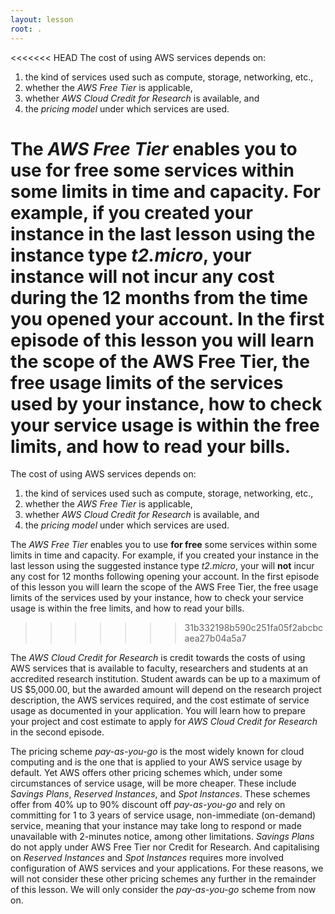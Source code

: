```yaml
---
layout: lesson
root: .
---
```

<<<<<<< HEAD
The cost of using AWS services depends on:
1. the kind of services used such as compute, storage, networking, etc., 
2. whether the *AWS Free Tier* is applicable, 
3. whether *AWS Cloud Credit for Research* is available, and 
4. the *pricing model* under which services are used.

The *AWS Free Tier* enables you to use **for free** some services within some limits in time and capacity. For example, if you created your instance in the last lesson using the instance type *t2.micro*, your instance will **not** incur any cost during the 12 months from the time you opened your account. In the first episode of this lesson you will learn the scope of the AWS Free Tier, the free usage limits of the services used by your instance, how to check your service usage is within the free limits, and how to read your bills. 
=======
The cost of using AWS services depends on:  
1. the kind of services used such as compute, storage, networking, etc., 
2. whether the *AWS Free Tier* is applicable,
3. whether *AWS Cloud Credit for Research* is available, and 
4. the *pricing model* under which services are used.

The *AWS Free Tier* enables you to use **for free** some services within some limits in time and capacity. For example, if you created your instance in the last lesson using the suggested instance type *t2.micro*, your will **not** incur any cost for 12 months following opening your account. In the first episode of this lesson you will learn the scope of the AWS Free Tier, the free usage limits of the services used by your instance, how to check your service usage is within the free limits, and how to read your bills. 
>>>>>>> 31b332198b590c251fa05f2abcbcaea27b04a5a7

The *AWS Cloud Credit for Research*  is credit towards the costs of using AWS services that is available to faculty, researchers and students at an accredited research institution. Student awards can be up to a maximum of US $5,000.00, but the awarded amount will depend on the research project description, the AWS services required, and the cost estimate of service usage as documented in your application. You will learn how to prepare your project and cost estimate to apply for *AWS Cloud Credit for Research* in the second episode.

The pricing scheme *pay-as-you-go* is the most widely known for cloud computing and is the one that is applied to your AWS service usage by default. Yet AWS offers other pricing schemes which, under some circumstances of service usage, will be more cheaper. These include *Savings Plans*, *Reserved Instances*, and *Spot Instances*. These schemes offer from 40% up to 90% discount off *pay-as-you-go* and rely on committing for 1 to 3 years of service usage, non-immediate (on-demand) service, meaning that your instance may take long to respond or made unavailable with 2-minutes notice, among other limitations. *Savings Plans* do not apply under AWS Free Tier nor Credit for Research.  And capitalising on *Reserved Instances* and *Spot Instances* requires more involved configuration of AWS services and your applications. For these reasons, we will not consider these other pricing schemes any further in the remainder of this lesson. We will only consider the *pay-as-you-go* scheme from now on. 

